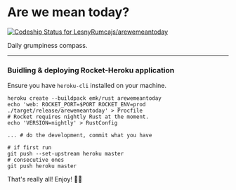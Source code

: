 # Are we mean today?
[![Codeship Status for LesnyRumcajs/arewemeantoday](https://app.codeship.com/projects/5e581c40-4f7a-0138-b9da-2213627debf2/status?branch=master)](https://app.codeship.com/projects/389950)

Daily grumpiness compass. 


---
### Buidling & deploying Rocket-Heroku application
Ensure you have `heroku-cli` installed on your machine.
```
heroku create --buildpack emk/rust arewemeantoday
echo 'web: ROCKET_PORT=$PORT ROCKET_ENV=prod ./target/release/arewemeantoday' > Procfile
# Rocket requires nightly Rust at the moment.
echo 'VERSION=nightly' > RustConfig

... # do the development, commit what you have

# if first run
git push --set-upstream heroku master
# consecutive ones
git push heroku master
```

That's really all! Enjoy! 🦀🚀
